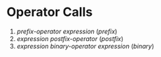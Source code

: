 # Operator Calls

1. _prefix-operator_ _expression_  (_prefix_)
2. _expression_ _postfix-operator_ (_postfix_)
3. _expression_ _binary-operator_ _expression_ (_binary_)